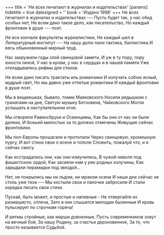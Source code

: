 +++
title = 'Не всех печатают в журналах и издательствах'
[params]
  hidetitle = true
  datesigned = ''
  book = 'Издано 1998'
+++
Не всех печатают в журналах и издательствах ---
Пусть будет так, у нас обид особых нет,
Не всем дано такое дело, как писательство,
Но каждый фронтовик в душе --- поэт.

Не все кончали факультеты журналистики,
Не каждый шел в Литературный институт ---
На нашу долю пали тактика, баллистика
И весь обыкновенный мирный труд.

Нас закружили годы злой свинцовой замети,
И уж в ту пору, пору юности лихой,
У нас в крови, у нас в сердцах и в нашей памяти
Уже откладывались рифмы для стихов.

Не всем дано писать трактаты иль романчики
И излучать собою ясный, мудрый свет,
Но мы давно уже отпетые романтики
И каждый фронтовик в душе поэт.

Мы в вещмешках, бывало, томик Маяковского
Носили рядышком с гранатами на дне,
Святую музыку Бетховена, Чайковского
Могли услышать в наступательном огне.

Мы отворяли Равенсбруки и Освенцимы,
Как бы они от нас ни были далеки,
И божьей милостью за то должно отмечены
Живущие сейчас фронтовики.

Мы пол-Европы прошагали и протопали
Через свинцовую, кромешную пургу,
И вот стихи свои о ясене и тополе
Сложить, пожалуй что, и я сейчас смогу.

Как исстрадались они, как они измучились,
В чужой неволе под фашистскою ордой,
Как засияли нам у рек родных излучины,
Как зарыдали пирамидки под звездой...

Нет, не покрылись мы ни льдом, ни мраком осени
И наши дни сейчас не столь уже тихи ---
Мы костыли свои и палочки забросили
И стали изредка писать свои стихи.

Пускай, быть может, и простые и напевные -<!-- Вариант автора, на листочке: Пускай, быть может, и простые и наивные --- -->
Не отвергайте их размашисто, сплеча,
Зато в них слышатся мелодии былинные
И кровь пульсирует по строчкам горяча!

И ритмы стройные, как марши довоенные,
Пусть современников зовут на вечный бой,
За нашу Родину, за счастье дерзновенное,
За то, что просто называется Судьбой.

<!-- Издано 1998 -->
